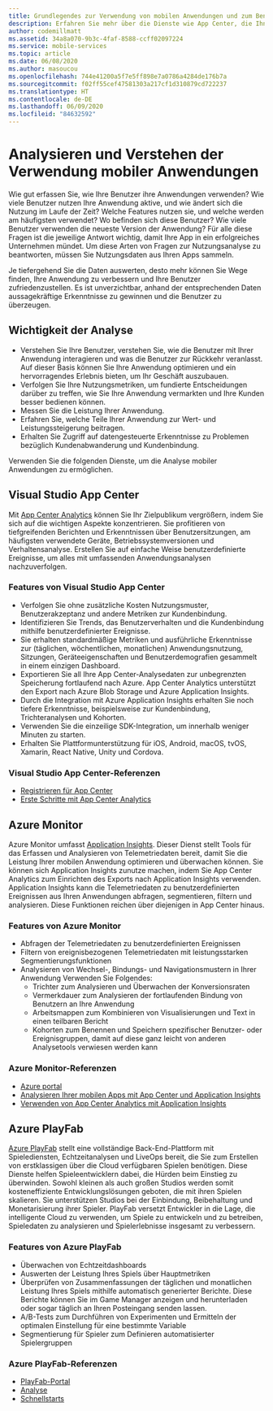 ```yaml
---
title: Grundlegendes zur Verwendung von mobilen Anwendungen und zum Benutzerverhalten mit Visual Studio App Center und Azure-Diensten
description: Erfahren Sie mehr über die Dienste wie App Center, die Ihnen helfen, intelligente Geschäftsentscheidungen zu treffen, indem sie aufbereiten, wie Benutzer Ihre mobile Anwendung nutzen.
author: codemillmatt
ms.assetid: 34a8a070-9b3c-4faf-8588-ccff02097224
ms.service: mobile-services
ms.topic: article
ms.date: 06/08/2020
ms.author: masoucou
ms.openlocfilehash: 744e41200a5f7e5ff898e7a0786a4284de176b7a
ms.sourcegitcommit: f02ff55cef47581303a217cf1d310879cd722237
ms.translationtype: HT
ms.contentlocale: de-DE
ms.lasthandoff: 06/09/2020
ms.locfileid: "84632592"
---
```

# <a name="analyze-and-understand-mobile-application-use"></a>Analysieren und Verstehen der Verwendung mobiler Anwendungen

Wie gut erfassen Sie, wie Ihre Benutzer ihre Anwendungen verwenden? Wie viele Benutzer nutzen Ihre Anwendung aktive, und wie ändert sich die Nutzung im Laufe der Zeit? Welche Features nutzen sie, und welche werden am häufigsten verwendet? Wo befinden sich diese Benutzer? Wie viele Benutzer verwenden die neueste Version der Anwendung? Für alle diese Fragen ist die jeweilige Antwort wichtig, damit Ihre App in ein erfolgreiches Unternehmen mündet. Um diese Arten von Fragen zur Nutzungsanalyse zu beantworten, müssen Sie Nutzungsdaten aus Ihren Apps sammeln.

Je tiefergehend Sie die Daten auswerten, desto mehr können Sie Wege finden, Ihre Anwendung zu verbessern und Ihre Benutzer zufriedenzustellen. Es ist unverzichtbar, anhand der entsprechenden Daten aussagekräftige Erkenntnisse zu gewinnen und die Benutzer zu überzeugen.

## <a name="importance-of-analytics"></a>Wichtigkeit der Analyse

- Verstehen Sie Ihre Benutzer, verstehen Sie, wie die Benutzer mit Ihrer Anwendung interagieren und was die Benutzer zur Rückkehr veranlasst. Auf dieser Basis können Sie Ihre Anwendung optimieren und ein hervorragendes Erlebnis bieten, um Ihr Geschäft auszubauen.
- Verfolgen Sie Ihre Nutzungsmetriken, um fundierte Entscheidungen darüber zu treffen, wie Sie Ihre Anwendung vermarkten und Ihre Kunden besser bedienen können.
- Messen Sie die Leistung Ihrer Anwendung.
- Erfahren Sie, welche Teile Ihrer Anwendung zur Wert- und Leistungssteigerung beitragen.
- Erhalten Sie Zugriff auf datengesteuerte Erkenntnisse zu Problemen bezüglich Kundenabwanderung und Kundenbindung.

Verwenden Sie die folgenden Dienste, um die Analyse mobiler Anwendungen zu ermöglichen.

## <a name="visual-studio-app-center"></a>Visual Studio App Center

Mit [App Center Analytics](/appcenter/analytics/) können Sie Ihr Zielpublikum vergrößern, indem Sie sich auf die wichtigen Aspekte konzentrieren. Sie profitieren von tiefgreifenden Berichten und Erkenntnissen über Benutzersitzungen, am häufigsten verwendete Geräte, Betriebssystemversionen und Verhaltensanalyse. Erstellen Sie auf einfache Weise benutzerdefinierte Ereignisse, um alles mit umfassenden Anwendungsanalysen nachzuverfolgen.

### <a name="visual-studio-app-center-features"></a>Features von Visual Studio App Center

- Verfolgen Sie ohne zusätzliche Kosten Nutzungsmuster, Benutzerakzeptanz und andere Metriken zur Kundenbindung.
- Identifizieren Sie Trends, das Benutzerverhalten und die Kundenbindung mithilfe benutzerdefinierter Ereignisse.
- Sie erhalten standardmäßige Metriken und ausführliche Erkenntnisse zur (täglichen, wöchentlichen, monatlichen) Anwendungsnutzung, Sitzungen, Geräteeigenschaften und Benutzerdemografien gesammelt in einem einzigen Dashboard.
- Exportieren Sie all Ihre App Center-Analysedaten zur unbegrenzten Speicherung fortlaufend nach Azure. App Center Analytics unterstützt den Export nach Azure Blob Storage und Azure Application Insights.
- Durch die Integration mit Azure Application Insights erhalten Sie noch tiefere Erkenntnisse, beispielsweise zur Kundenbindung, Trichteranalysen und Kohorten.
- Verwenden Sie die einzeilige SDK-Integration, um innerhalb weniger Minuten zu starten.
- Erhalten Sie Plattformunterstützung für iOS, Android, macOS, tvOS, Xamarin, React Native, Unity und Cordova.

### <a name="visual-studio-app-center-references"></a>Visual Studio App Center-Referenzen

- [Registrieren für App Center](https://appcenter.ms/signup)
- [Erste Schritte mit App Center Analytics](/appcenter/analytics/)

## <a name="azure-monitor"></a>Azure Monitor

Azure Monitor umfasst [Application Insights](/azure/azure-monitor/app/app-insights-overview). Dieser Dienst stellt Tools für das Erfassen und Analysieren von Telemetriedaten bereit, damit Sie die Leistung Ihrer mobilen Anwendung optimieren und überwachen können. Sie können sich Application Insights zunutze machen, indem Sie App Center Analytics zum Einrichten des Exports nach Application Insights verwenden. Application Insights kann die Telemetriedaten zu benutzerdefinierten Ereignissen aus Ihren Anwendungen abfragen, segmentieren, filtern und analysieren. Diese Funktionen reichen über diejenigen in App Center hinaus.

### <a name="azure-monitor-features"></a>Features von Azure Monitor

- Abfragen der Telemetriedaten zu benutzerdefinierten Ereignissen
- Filtern von ereignisbezogenen Telemetriedaten mit leistungsstarken Segmentierungsfunktionen
- Analysieren von Wechsel-, Bindungs- und Navigationsmustern in Ihrer Anwendung Verwenden Sie Folgendes:
  - Trichter zum Analysieren und Überwachen der Konversionsraten
  - Vermerkdauer zum Analysieren der fortlaufenden Bindung von Benutzern an Ihre Anwendung
  - Arbeitsmappen zum Kombinieren von Visualisierungen und Text in einen teilbaren Bericht
  - Kohorten zum Benennen und Speichern spezifischer Benutzer- oder Ereignisgruppen, damit auf diese ganz leicht von anderen Analysetools verwiesen werden kann

### <a name="azure-monitor-references"></a>Azure Monitor-Referenzen

- [Azure portal](https://portal.azure.com/)
- [Analysieren Ihrer mobilen Apps mit App Center und Application Insights](/azure/azure-monitor/learn/mobile-center-quickstart)
- [Verwenden von App Center Analytics mit Application Insights](/azure/azure-monitor/app/usage-overview)

## <a name="azure-playfab"></a>Azure PlayFab

[Azure PlayFab](https://playfab.com/) stellt eine vollständige Back-End-Plattform mit Spielediensten, Echtzeitanalysen und LiveOps bereit, die Sie zum Erstellen von erstklassigen über die Cloud verfügbaren Spielen benötigen. Diese Dienste helfen Spieleentwicklern dabei, die Hürden beim Einstieg zu überwinden. Sowohl kleinen als auch großen Studios werden somit kosteneffiziente Entwicklungslösungen geboten, die mit ihren Spielen skalieren. Sie unterstützen Studios bei der Einbindung, Beibehaltung und Monetarisierung ihrer Spieler. PlayFab versetzt Entwickler in die Lage, die intelligente Cloud zu verwenden, um Spiele zu entwickeln und zu betreiben, Spieledaten zu analysieren und Spielerlebnisse insgesamt zu verbessern.

### <a name="azure-playfab-features"></a>Features von Azure PlayFab

- Überwachen von Echtzeitdashboards
- Auswerten der Leistung Ihres Spiels über Hauptmetriken
- Überprüfen von Zusammenfassungen der täglichen und monatlichen Leistung Ihres Spiels mithilfe automatisch generierter Berichte. Diese Berichte können Sie im Game Manager anzeigen und herunterladen oder sogar täglich an Ihren Posteingang senden lassen.
- A/B-Tests zum Durchführen von Experimenten und Ermitteln der optimalen Einstellung für eine bestimmte Variable
- Segmentierung für Spieler zum Definieren automatisierter Spielergruppen

### <a name="azure-playfab-references"></a>Azure PlayFab-Referenzen

- [PlayFab-Portal](https://developer.playfab.com/en-US/sign-up)
- [Analyse](/gaming/playfab/#pivot=documentation&panel=analytics)
- [Schnellstarts](/gaming/playfab/#pivot=documentation&panel=quickstarts)
